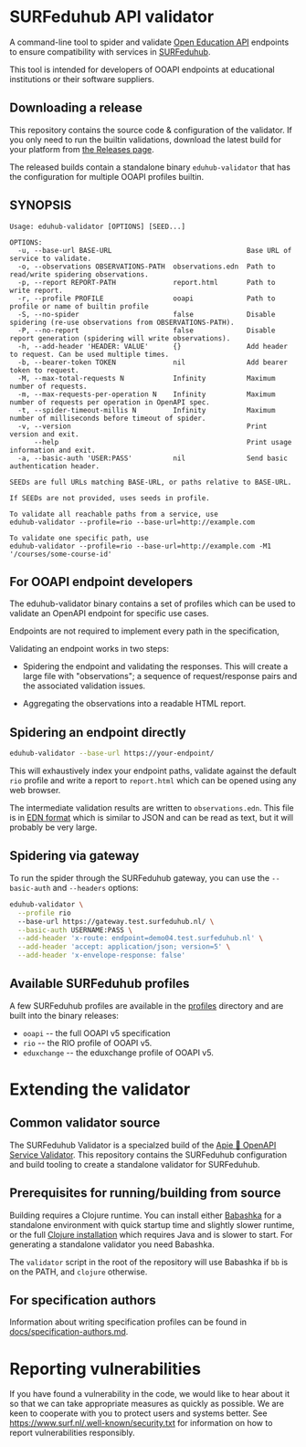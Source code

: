 <!-- WARNING! THIS FILE IS GENERATED, EDIT README.src.md INSTEAD -->
<!--
    SPDX-FileCopyrightText: 2024, 2025 SURF B.V.
    SPDX-License-Identifier: EPL-2.0
    SPDX-FileContributor: Joost Diepenmaat
-->

# SURFeduhub API validator

A command-line tool to spider and validate [Open Education
API](https://openonderwijsapi.nl/) endpoints to ensure compatibility
with services in
[SURFeduhub](https://www.surf.nl/surfeduhub-veilig-uitwisselen-van-onderwijsdata).

This tool is intended for developers of OOAPI endpoints at educational
institutions or their software suppliers.

## Downloading a release

This repository contains the source code & configuration of the
validator. If you only need to run the builtin validations, download
the latest build for your platform from [the Releases
page](https://github.com/SURFnet/eduhub-validator/releases).

The released builds contain a standalone binary `eduhub-validator`
that has the configuration for multiple OOAPI profiles builtin.

## SYNOPSIS

<!-- INCLUDE USAGE HERE -->
```
Usage: eduhub-validator [OPTIONS] [SEED...]

OPTIONS:
  -u, --base-url BASE-URL                                 Base URL of service to validate.
  -o, --observations OBSERVATIONS-PATH  observations.edn  Path to read/write spidering observations.
  -p, --report REPORT-PATH              report.html       Path to write report.
  -r, --profile PROFILE                 ooapi             Path to profile or name of builtin profile
  -S, --no-spider                       false             Disable spidering (re-use observations from OBSERVATIONS-PATH).
  -P, --no-report                       false             Disable report generation (spidering will write observations).
  -h, --add-header 'HEADER: VALUE'      {}                Add header to request. Can be used multiple times.
  -b, --bearer-token TOKEN              nil               Add bearer token to request.
  -M, --max-total-requests N            Infinity          Maximum number of requests.
  -m, --max-requests-per-operation N    Infinity          Maximum number of requests per operation in OpenAPI spec.
  -t, --spider-timeout-millis N         Infinity          Maximum number of milliseconds before timeout of spider.
  -v, --version                                           Print version and exit.
      --help                                              Print usage information and exit.
  -a, --basic-auth 'USER:PASS'          nil               Send basic authentication header.

SEEDs are full URLs matching BASE-URL, or paths relative to BASE-URL.

If SEEDs are not provided, uses seeds in profile.

To validate all reachable paths from a service, use
eduhub-validator --profile=rio --base-url=http://example.com

To validate one specific path, use
eduhub-validator --profile=rio --base-url=http://example.com -M1 '/courses/some-course-id'
```

## For OOAPI endpoint developers

The eduhub-validator binary contains a set of profiles which can be
used to validate an OpenAPI endpoint for specific use cases.

Endpoints are not required to implement every path in the
specification, 

Validating an endpoint works in two steps:

  - Spidering the endpoint and validating the responses. This will
    create a large file with "observations"; a sequence of
    request/response pairs and the associated validation issues.
    
  - Aggregating the observations into a readable HTML report.
  
## Spidering an endpoint directly

```sh
eduhub-validator --base-url https://your-endpoint/
```

This will exhaustively index your endpoint paths, validate against the
default `rio` profile and write a report to `report.html` which can be
opened using any web browser.

The intermediate validation results are written to
`observations.edn`. This file is in [EDN
format](https://github.com/edn-format/edn) which is similar to JSON
and can be read as text, but it will probably be very large.

## Spidering via gateway

To run the spider through the SURFeduhub gateway, you can use the
`--basic-auth` and `--headers` options:

```sh
eduhub-validator \
  --profile rio
  --base-url https://gateway.test.surfeduhub.nl/ \
  --basic-auth USERNAME:PASS \
  --add-header 'x-route: endpoint=demo04.test.surfeduhub.nl' \
  --add-header 'accept: application/json; version=5' \
  --add-header 'x-envelope-response: false'
```

## Available SURFeduhub profiles

A few SURFeduhub profiles are available in the [profiles](./profiles)
directory and are built into the binary releases:

  - `ooapi` -- the full OOAPI v5 specification
  - `rio` -- the RIO profile of OOAPI v5.
  - `eduxchange` -- the eduxchange profile of OOAPI v5.

# Extending the validator

## Common validator source

The SURFeduhub Validator is a specialzed build of the [Apie 🙈 OpenAPI
Service Validator](https://github.com/SURFnet/apie). This repository
contains the SURFeduhub configuration and build tooling to create a
standalone validator for SURFeduhub.

## Prerequisites for running/building from source

Building requires a Clojure runtime. You can install either
[Babashka](https://github.com/babashka/babashka#installation) for a
standalone environment with quick startup time and slightly slower
runtime, or the full [Clojure
installation](https://clojure.org/guides/install_clojure) which
requires Java and is slower to start. For generating a standalone
validator you need Babashka.

The `validator` script in the root of the repository will use Babashka
if `bb` is on the PATH, and `clojure` otherwise.

## For specification authors

Information about writing specification profiles can be found in
[docs/specification-authors.md](./docs/specification-authors.md).

# Reporting vulnerabilities

If you have found a vulnerability in the code, we would like to hear
about it so that we can take appropriate measures as quickly as
possible. We are keen to cooperate with you to protect users and
systems better. See https://www.surf.nl/.well-known/security.txt for
information on how to report vulnerabilities responsibly.
